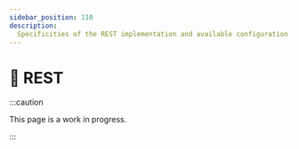 ```yaml
---
sidebar_position: 110
description:
  Specificities of the REST implementation and available configuration.
---
```


# 🚧 REST

:::caution

This page is a work in progress.

:::
